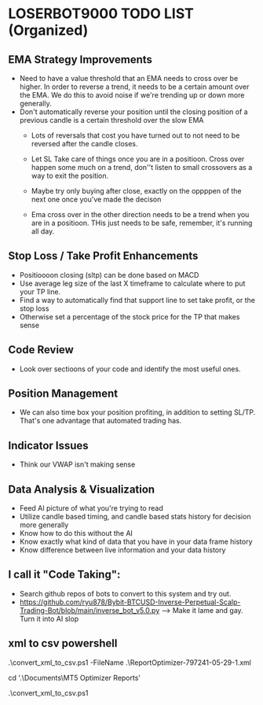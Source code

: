 # LOSERBOT9000 TODO LIST (Organized)

## EMA Strategy Improvements

- Need to have a value threshold that an EMA needs to cross over be higher. In order to reverse a trend, it needs to be a certain amount over the EMA. We do this to avoid noise if we're trending up or down more generally.
- Don't automatically reverse your position until the closing position of a previous candle is a certain threshold over the slow EMA
  - Lots of reversals that cost you have turned out to not need to be reversed after the candle closes.

  - Let SL Take care of things once you are in a positioon. Cross over happen some much on a trend, don''t listen to small crossovers as a way to exit the position. 

  - Maybe try only buying after close, exactly on the oppppen of the next one once you've made the decison

  - Ema cross over in the other direction needs to be a trend when you are in a positioon. THis just needs to be safe, remember, it's running all day. 

## Stop Loss / Take Profit Enhancements

- Positioooon closing (sltp) can be done based on MACD
- Use average leg size of the last X timeframe to calculate where to put your TP line.
- Find a way to automatically find that support line to set take profit, or the stop loss
- Otherwise set a percentage of the stock price for the TP that makes sense

## Code Review

- Look over sectioons of your code and identify the most useful ones. 


## Position Management

- We can also time box your position profiting, in addition to setting SL/TP. That's one advantage that automated trading has.

## Indicator Issues

- Think our VWAP isn't making sense

## Data Analysis & Visualization

- Feed AI picture of what you're trying to read
- Utilize candle based timing, and candle based stats history for decision more generally
- Know how to do this without the AI
- Know exactly what kind of data that you have in your data frame history
- Know difference between live information and your data history

## I call it "Code Taking":

- Search github repos of bots to convert to this system and try out.
- https://github.com/ryu878/Bybit-BTCUSD-Inverse-Perpetual-Scalp-Trading-Bot/blob/main/inverse_bot_v5.0.py
--> Make it lame and gay. Turn it into AI slop


## xml to csv powershell

.\convert_xml_to_csv.ps1 -FileName .\ReportOptimizer-797241-05-29-1.xml

cd '.\Documents\MT5 Optimizer Reports\'

.\convert_xml_to_csv.ps1